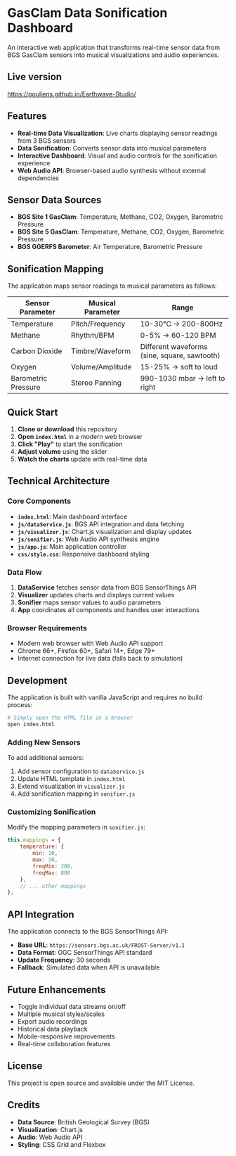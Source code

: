 # GasClam Data Sonification Dashboard

An interactive web application that transforms real-time sensor data from BGS GasClam sensors into musical visualizations and audio experiences.

## Live version

https://pouliens.github.io/Earthwave-Studio/

## Features

- **Real-time Data Visualization**: Live charts displaying sensor readings from 3 BGS sensors
- **Data Sonification**: Converts sensor data into musical parameters
- **Interactive Dashboard**: Visual and audio controls for the sonification experience
- **Web Audio API**: Browser-based audio synthesis without external dependencies

## Sensor Data Sources

- **BGS Site 1 GasClam**: Temperature, Methane, CO2, Oxygen, Barometric Pressure
- **BGS Site 5 GasClam**: Temperature, Methane, CO2, Oxygen, Barometric Pressure  
- **BGS GGERFS Barometer**: Air Temperature, Barometric Pressure

## Sonification Mapping

The application maps sensor readings to musical parameters as follows:

| Sensor Parameter | Musical Parameter | Range |
|------------------|-------------------|--------|
| Temperature | Pitch/Frequency | 10-30°C → 200-800Hz |
| Methane | Rhythm/BPM | 0-5% → 60-120 BPM |
| Carbon Dioxide | Timbre/Waveform | Different waveforms (sine, square, sawtooth) |
| Oxygen | Volume/Amplitude | 15-25% → soft to loud |
| Barometric Pressure | Stereo Panning | 990-1030 mbar → left to right |

## Quick Start

1. **Clone or download** this repository
2. **Open `index.html`** in a modern web browser
3. **Click "Play"** to start the sonification
4. **Adjust volume** using the slider
5. **Watch the charts** update with real-time data

## Technical Architecture

### Core Components

- **`index.html`**: Main dashboard interface
- **`js/dataService.js`**: BGS API integration and data fetching
- **`js/visualizer.js`**: Chart.js visualization and display updates
- **`js/sonifier.js`**: Web Audio API synthesis engine
- **`js/app.js`**: Main application controller
- **`css/style.css`**: Responsive dashboard styling

### Data Flow

1. **DataService** fetches sensor data from BGS SensorThings API
2. **Visualizer** updates charts and displays current values
3. **Sonifier** maps sensor values to audio parameters
4. **App** coordinates all components and handles user interactions

### Browser Requirements

- Modern web browser with Web Audio API support
- Chrome 66+, Firefox 60+, Safari 14+, Edge 79+
- Internet connection for live data (falls back to simulation)

## Development

The application is built with vanilla JavaScript and requires no build process:

```bash
# Simply open the HTML file in a browser
open index.html
```

### Adding New Sensors

To add additional sensors:

1. Add sensor configuration to `dataService.js`
2. Update HTML template in `index.html`
3. Extend visualization in `visualizer.js`
4. Add sonification mapping in `sonifier.js`

### Customizing Sonification

Modify the mapping parameters in `sonifier.js`:

```javascript
this.mappings = {
    temperature: {
        min: 10,
        max: 30,
        freqMin: 200,
        freqMax: 800
    },
    // ... other mappings
};
```

## API Integration

The application connects to the BGS SensorThings API:

- **Base URL**: `https://sensors.bgs.ac.uk/FROST-Server/v1.1`
- **Data Format**: OGC SensorThings API standard
- **Update Frequency**: 30 seconds
- **Fallback**: Simulated data when API is unavailable

## Future Enhancements

- Toggle individual data streams on/off
- Multiple musical styles/scales
- Export audio recordings
- Historical data playback
- Mobile-responsive improvements
- Real-time collaboration features

## License

This project is open source and available under the MIT License.

## Credits

- **Data Source**: British Geological Survey (BGS)
- **Visualization**: Chart.js
- **Audio**: Web Audio API
- **Styling**: CSS Grid and Flexbox
